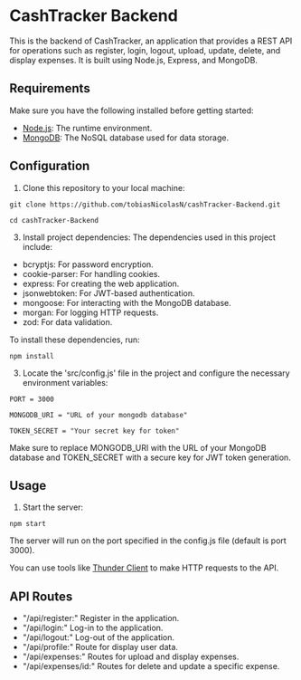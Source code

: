 # CashTracker Backend
This is the backend of CashTracker, an application that provides a REST API for operations such as register, login, logout, upload, update, delete, and display expenses. It is built using Node.js, Express, and MongoDB.

## Requirements
Make sure you have the following installed before getting started:

- [Node.js](https://nodejs.org/en): The runtime environment.
- [MongoDB](https://www.mongodb.com/): The NoSQL database used for data storage.

## Configuration

1. Clone this repository to your local machine:

  `git clone https://github.com/tobiasNicolasN/cashTracker-Backend.git`
  
  `cd cashTracker-Backend`

3. Install project dependencies:
The dependencies used in this project include:
- bcryptjs: For password encryption.
- cookie-parser: For handling cookies.
- express: For creating the web application.
- jsonwebtoken: For JWT-based authentication.
- mongoose: For interacting with the MongoDB database.
- morgan: For logging HTTP requests.
- zod: For data validation.

To install these dependencies, run:

  `npm install`

3. Locate the 'src/config.js' file in the project and configure the necessary environment variables:
   
  `PORT = 3000`

  `MONGODB_URI = "URL of your mongodb database"`

  `TOKEN_SECRET = "Your secret key for token"`

Make sure to replace MONGODB_URI with the URL of your MongoDB database and TOKEN_SECRET with a secure key for JWT token generation.

## Usage

1. Start the server:
  
  `npm start`

The server will run on the port specified in the config.js file (default is port 3000).

You can use tools like [Thunder Client](https://www.thunderclient.com/) to make HTTP requests to the API.

## API Routes

- "/api/register:" Register in the application.
- "/api/login:" Log-in to the application.
- "/api/logout:" Log-out of the application.
- "/api/profile:" Route for display user data.
- "/api/expenses:" Routes for upload and display expenses.
- "/api/expenses/id:" Routes for delete and update a specific expense.
